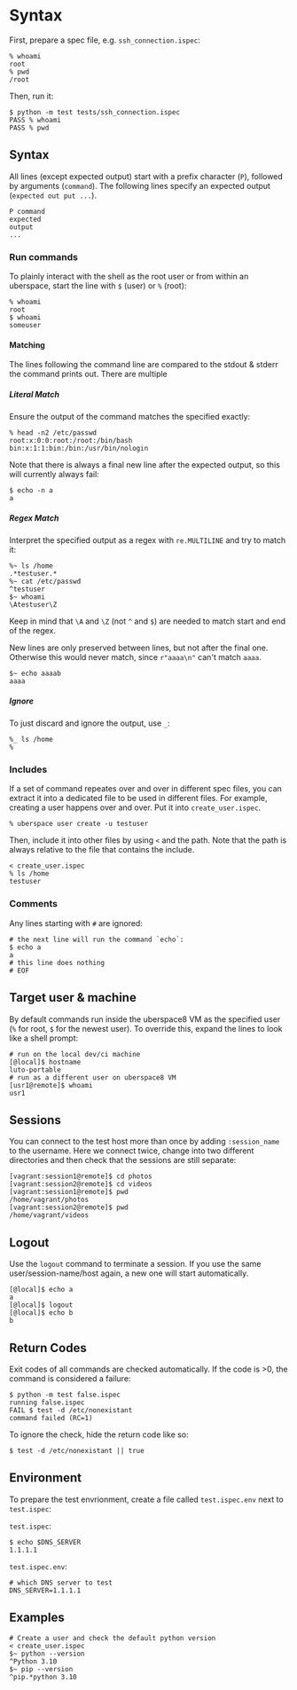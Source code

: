 # Syntax

First, prepare a spec file, e.g. `ssh_connection.ispec`:

```
% whoami
root
% pwd
/root
```

Then, run it:

```
$ python -m test tests/ssh_connection.ispec
PASS % whoami
PASS % pwd
```

## Syntax

All lines (except expected output) start with a prefix character (`P`), followed
by arguments (`command`). The following lines specify an expected output
(`expected out put ...`).

```
P command
expected
output
...
```

### Run commands

To plainly interact with the shell as the root user or from within an uberspace,
start the line with `$` (user) or `%` (root):

```
% whoami
root
$ whoami
someuser
```

#### Matching

The lines following the command line are compared to the stdout & stderr the
command prints out. There are multiple

##### Literal Match

Ensure the output of the command matches the specified exactly:

```
% head -n2 /etc/passwd
root:x:0:0:root:/root:/bin/bash
bin:x:1:1:bin:/bin:/usr/bin/nologin
```

Note that there is always a final new line after the expected output, so this
will currently always fail:

```
$ echo -n a
a
```

##### Regex Match

Interpret the specified output as a regex with `re.MULTILINE` and try to match
it:

```
%~ ls /home
.*testuser.*
%~ cat /etc/passwd
^testuser
$~ whoami
\Atestuser\Z
```

Keep in mind that `\A` and `\Z` (not `^` and `$`) are needed to match start and
end of the regex.

New lines are only preserved between lines, but not after the final one.
Otherwise this would never match, since `r"aaaa\n"` can't match `aaaa`.

```
$~ echo aaaab
aaaa
```

##### Ignore

To just discard and ignore the output, use `_`:

```
%_ ls /home
%
```

### Includes

If a set of command repeates over and over in different spec files, you can
extract it into a dedicated file to be used in different files. For example,
creating a user happens over and over. Put it into `create_user.ispec`.

```
% uberspace user create -u testuser
```

Then, include it into other files by using `<` and the path. Note that the path
is always relative to the file that contains the include.

```
< create_user.ispec
% ls /home
testuser
```

### Comments

Any lines starting with `#` are ignored:

```
# the next line will run the command `echo`:
$ echo a
a
# this line does nothing
# EOF
```

## Target user & machine

By default commands run inside the uberspace8 VM as the specified user (`%` for
root, `$` for the newest user). To override this, expand the lines to look like
a shell prompt:

```
# run on the local dev/ci machine
[@local]$ hostname
luto-portable
# run as a different user on uberspace8 VM
[usr1@remote]$ whoami
usr1
```

## Sessions

You can connect to the test host more than once by adding `:session_name` to the
username. Here we connect twice, change into two different directories and then
check that the sessions are still separate:

```
[vagrant:session1@remote]$ cd photos
[vagrant:session2@remote]$ cd videos
[vagrant:session1@remote]$ pwd
/home/vagrant/photos
[vagrant:session2@remote]$ pwd
/home/vagrant/videos
```

## Logout

Use the `logout` command to terminate a session. If you use the same
user/session-name/host again, a new one will start automatically.

```
[@local]$ echo a
a
[@local]$ logout
[@local]$ echo b
b
```

## Return Codes

Exit codes of all commands are checked automatically. If the code is >0, the
command is considered a failure:

```
$ python -m test false.ispec
running false.ispec
FAIL $ test -d /etc/nonexistant
command failed (RC=1)
```

To ignore the check, hide the return code like so:

```
$ test -d /etc/nonexistant || true
```

## Environment

To prepare the test envrionment, create a file called `test.ispec.env` next to
`test.ispec`:

`test.ispec`:

```
$ echo $DNS_SERVER
1.1.1.1
```

`test.ispec.env`:

```
# which DNS server to test
DNS_SERVER=1.1.1.1
```

## Examples

```
# Create a user and check the default python version
< create_user.ispec
$~ python --version
^Python 3.10
$~ pip --version
^pip.*python 3.10
```
